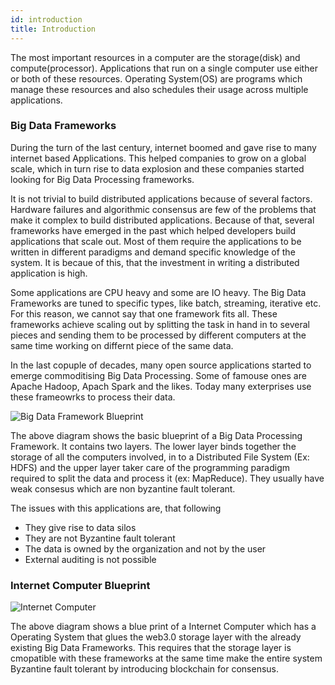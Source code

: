 ```yaml
---
id: introduction
title: Introduction
---
```


The most important resources in a computer are the storage(disk) and compute(processor). Applications that run on a single computer use either or both of these resources. Operating System(OS) are programs which manage these resources and also schedules their usage across multiple applications.   

### Big Data Frameworks

During the turn of the last century, internet boomed and gave rise to many internet based Applications. This helped companies to grow on a global scale, which in turn rise to data explosion and these companies started looking for Big Data Processing frameworks.

It is not trivial to build distributed applications because of several factors. Hardware failures and algorithmic consensus are few of the problems that make it complex to build distributed applications. Because of that, several frameworks have emerged in the past which helped developers build applications that scale out. Most of them require the applications to be written in different paradigms and demand specific knowledge of the system. It is becaue of this, that the investment in writing a distributed application is high.

Some applications are CPU heavy and some are IO heavy. The Big Data Frameworks are tuned to specific types, like batch, streaming, iterative etc. For this reason, we cannot say that one framework fits all. These frameworks achieve scaling out by splitting the task in hand in to several pieces and sending them to be processed by different computers at the same time working on differnt piece of the same data. 

In the last copuple of decades, many open source applications started to emerge commoditising Big Data Processing. Some of famouse ones are Apache Hadoop, Apach Spark and the likes. Today many exterprises use these frameowrks to process their data. 

![Big Data Framework Blueprint](/img/BigDataFrameWork.png)

The above diagram shows the basic blueprint of a Big Data Processing Framework. It contains two layers. The lower layer binds together the storage of all the computers involved, in to a Distributed File System (Ex: HDFS) and the upper layer taker care of the programming paradigm required to split the data and process it (ex: MapReduce). They usually have weak consesus which are non byzantine fault tolerant. 

The issues with this applications are, that following
- They give rise to data silos
- They are not Byzantine fault tolerant
- The data is owned by the organization and not by the user
- External auditing is not possible

### Internet Computer Blueprint

![Internet Computer](/img/InternetComputer.png)

The above diagram shows a blue print of a Internet Computer which has a Operating System that glues the web3.0 storage layer with the already existing Big Data Frameworks. This requires that the storage layer is cmopatible with these frameworks at the same time make the entire system Byzantine fault tolerant by introducing blockchain for consensus.
